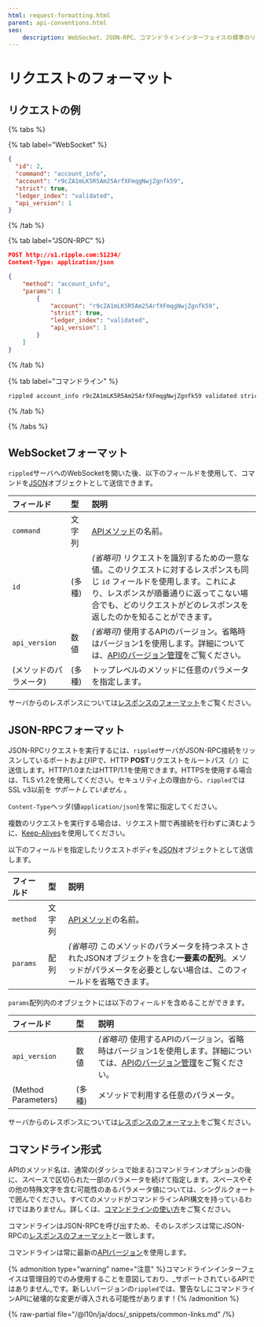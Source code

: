 ```yaml
---
html: request-formatting.html
parent: api-conventions.html
seo:
    description: WebSocket、JSON-RPC、コマンドラインインターフェイスの標準のリクエストのフォーマットと例です。
---
```

# リクエストのフォーマット

## リクエストの例

{% tabs %}

{% tab label="WebSocket" %}
```json
{
  "id": 2,
  "command": "account_info",
  "account": "r9cZA1mLK5R5Am25ArfXFmqgNwjZgnfk59",
  "strict": true,
  "ledger_index": "validated",
  "api_version": 1
}
```
{% /tab %}

{% tab label="JSON-RPC" %}
```json
POST http://s1.ripple.com:51234/
Content-Type: application/json

{
    "method": "account_info",
    "params": [
        {
            "account": "r9cZA1mLK5R5Am25ArfXFmqgNwjZgnfk59",
            "strict": true,
            "ledger_index": "validated",
            "api_version": 1
        }
    ]
}
```
{% /tab %}

{% tab label="コマンドライン" %}
```sh
rippled account_info r9cZA1mLK5R5Am25ArfXFmqgNwjZgnfk59 validated strict
```
{% /tab %}

{% /tabs %}


## WebSocketフォーマット

`rippled`サーバへのWebSocketを開いた後、以下のフィールドを使用して、コマンドを[JSON](https://ja.wikipedia.org/wiki/JSON)オブジェクトとして送信できます。

| フィールド            | 型        | 説明                                        |
|:--------------------|:----------|:-------------------------------------------|
| `command`           | 文字列     | [APIメソッド](../public-api-methods/index.md)の名前。 |
| `id`                | (多種)     | _(省略可)_ リクエストを識別するための一意な値。このリクエストに対するレスポンスも同じ `id` フィールドを使用します。これにより、レスポンスが順番通りに返ってこない場合でも、どのリクエストがどのレスポンスを返したのかを知ることができます。 |
| `api_version`       | 数値       | _(省略可)_ 使用するAPIのバージョン。省略時はバージョン1を使用します。詳細については、[APIのバージョン管理](#api-versioning)をご覧ください。 |
| (メソッドのパラメータ) | (多種)     | トップレベルのメソッドに任意のパラメータを指定します。 |

サーバからのレスポンスについては[レスポンスのフォーマット](response-formatting.md)をご覧ください。

## JSON-RPCフォーマット

JSON-RPCリクエストを実行するには、`rippled`サーバがJSON-RPC接続をリッスンしているポートおよびIPで、HTTP **POST**リクエストをルートパス（`/`）に送信します。HTTP/1.0またはHTTP/1.1を使用できます。HTTPSを使用する場合は、TLS v1.2を使用してください。セキュリティ上の理由から、`rippled`ではSSL v3以前を _サポートしていません_ 。

`Content-Type`ヘッダ(値`application/json`)を常に指定してください。

複数のリクエストを実行する場合は、リクエスト間で再接続を行わずに済むように、[Keep-Alives](http://tools.ietf.org/html/rfc7230#section-6.3)を使用してください。

以下のフィールドを指定したリクエストボディを[JSON](https://en.wikipedia.org/wiki/JSON)オブジェクトとして送信します。


| フィールド            | 型        | 説明                                        |
|:--------------------|:----------|:-------------------------------------------|
| `method`            | 文字列     | [APIメソッド](../public-api-methods/index.md)の名前。 |
| `params`            | 配列       | _(省略可)_ このメソッドのパラメータを持つネストされたJSONオブジェクトを含む**一要素の配列**。メソッドがパラメータを必要としない場合は、このフィールドを省略できます。 |

`params`配列内のオブジェクトには以下のフィールドを含めることができます。

| フィールド            | 型        | 説明                                        |
|:--------------------|:----------|:-------------------------------------------|
| `api_version`       | 数値       | _(省略可)_ 使用するAPIのバージョン。省略時はバージョン1を使用します。詳細については、[APIのバージョン管理](#api-versioning)をご覧ください。 |
| (Method Parameters) | (多種)     | メソッドで利用する任意のパラメータ。 |

サーバからのレスポンスについては[レスポンスのフォーマット](response-formatting.md)をご覧ください。

## コマンドライン形式

APIのメソッド名は、通常の(ダッシュで始まる)コマンドラインオプションの後に、スペースで区切られた一部のパラメータを続けて指定します。スペースやその他の特殊文字を含む可能性のあるパラメータ値については、シングルクォートで囲んでください。すべてのメソッドがコマンドラインAPI構文を持っているわけではありません。詳しくは、[コマンドラインの使い方](../../../infrastructure/commandline-usage.md#client-mode-options)をご覧ください。

コマンドラインはJSON-RPCを呼び出すため、そのレスポンスは常にJSON-RPCの[レスポンスのフォーマット](response-formatting.md)と一致します。

コマンドラインは常に最新の[APIバージョン](#api-versioning)を使用します。

{% admonition type="warning" name="注意" %}コマンドラインインターフェイスは管理目的でのみ使用することを意図しており、_サポートされているAPIではありません_です。新しいバージョンの`rippled`では、警告なしにコマンドラインAPIに破壊的な変更が導入される可能性があります！{% /admonition %}

{% raw-partial file="/@l10n/ja/docs/_snippets/common-links.md" /%}
